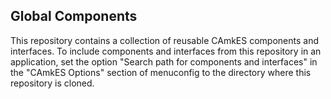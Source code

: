 Global Components
-----------------

This repository contains a collection of reusable CAmkES components and 
interfaces. To include components and interfaces from this repository
in an application, set the option "Search path for components and interfaces" 
in the "CAmkES Options" section of menuconfig to the directory where this
repository is cloned.

